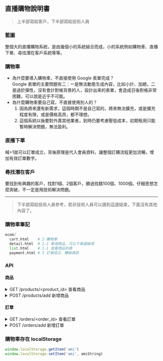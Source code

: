 ## 直播購物說明書

> 上半部寫給客戶，下半部寫給技術人員

### 藍圖

整個大的直播購物系統，是由幾個小的系統組合而成，小的系統例如購物車、直播下單、尋找潛在客戶系統等等。

### 購物車
* 為什麼要導入購物車，不直接使用 Google 表單完成？  
  Google 表單的主要問題有二：一是無法動態生成內容，比如小計、加總。二是過於彈性，沒有會計對帳背景的人，設計出來的表單，會造成日後對帳非常困難，可以說是近乎不可能。
* 為什麼購物車要自己寫，不直接使用別人的？  
  1. 因為將來還有新需求，這個時期不是自己寫的，將來無法擴充，或是擴充程度有限，或是價格高昂，都不理想。
  2. 這個系統以後要對外賣其他業者，到時仍要考慮壓低成本，初期租用只能暫時解決問題，無法盈利。

### 直播下單
喊+1就可以訂單成立，背後原理是代入會員資料，讓整個訂購流程更加流暢，增加有效訂單數字。

### 尋找潛在客戶
要找到有興趣的客戶，找對1個、2個客戶，勝過找錯100個、1000個。仔細思想怎麼突破，不一定是用技術解決問題。

----

> 下半部寫給技術人員參考，若非技術人員可以讀到這邊結束，下面沒有其他內容了。

### 購物車筆記

```python
ecom/
  cart.html    # 2 購物車
  detail.html  # 1-2 單項商品，可以下單選細項
  list.html    # 1-1 查看商品列表
  payment.html # 3 訂單成立，轉帳資訊
```

### API
#### 商品
<details>
 <summary>GET /products/&lt;product_id&gt; 查看商品</summary>
 ...this is hidden, collapsable content...
</details>
<details>
 <summary>POST /products/add 新增商品</summary>
 ...this is hidden, collapsable content...
</details>


#### 訂單
<details>
 <summary>GET /orders/&lt;order_id&gt; 查看訂單</summary>
 ...this is hidden, collapsable content...
</details>
<details>
 <summary>POST /orders/add 新增訂單</summary>
 
  <pre>[
  {
    "orderId": "10001",
    "orderDetail": [
      {
        "productId": 1003,
        "productAmount": 3
      },
      {
        "productId": 1004,
        "productAmount": 2
      }
    ],
    "memberInfo": {},
    "paymentInfo": {},
    "shippingInfo": {},
    "createdAt": "2022-08-25 11:00:03",
    "updatedAt": "2022-08-25 11:00:03"
  }
]</pre>
</details>

### 購物車存在 localStorage
```js
window.localStorage.getItem('ami')
window.localStorage.setItem('ami', amiString)
```
